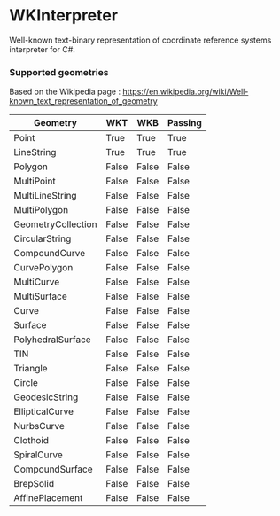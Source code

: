# WKInterpreter
Well-known text-binary representation of coordinate reference systems interpreter for C#.

### Supported geometries

Based on the Wikipedia page : https://en.wikipedia.org/wiki/Well-known_text_representation_of_geometry

| Geometry | WKT | WKB | Passing |
| -------- | --- | --- | ------- | 
|Point|True|True|True|
|LineString|True|True|True|
|Polygon|False|False|False|
|MultiPoint|False|False|False|
|MultiLineString|False|False|False|
|MultiPolygon|False|False|False|
|GeometryCollection|False|False|False|
|CircularString|False|False|False|
|CompoundCurve|False|False|False|
|CurvePolygon|False|False|False|
|MultiCurve|False|False|False|
|MultiSurface|False|False|False|
|Curve|False|False|False|
|Surface|False|False|False|
|PolyhedralSurface|False|False|False|
|TIN|False|False|False|
|Triangle|False|False|False|
|Circle|False|False|False|
|GeodesicString|False|False|False|
|EllipticalCurve|False|False|False|
|NurbsCurve|False|False|False|
|Clothoid|False|False|False|
|SpiralCurve|False|False|False|
|CompoundSurface|False|False|False|
|BrepSolid|False|False|False|
|AffinePlacement|False|False|False|